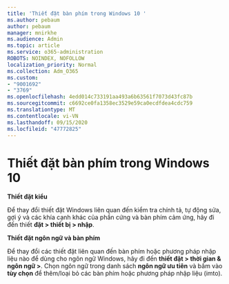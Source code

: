 ```yaml
---
title: 'Thiết đặt bàn phím trong Windows 10 '
ms.author: pebaum
author: pebaum
manager: mnirkhe
ms.audience: Admin
ms.topic: article
ms.service: o365-administration
ROBOTS: NOINDEX, NOFOLLOW
localization_priority: Normal
ms.collection: Adm_O365
ms.custom:
- "9001692"
- "3769"
ms.openlocfilehash: 4edd014c733191aa493a6b63561f7073d43fc87b
ms.sourcegitcommit: c6692ce0fa1358ec3529e59ca0ecdfdea4cdc759
ms.translationtype: MT
ms.contentlocale: vi-VN
ms.lasthandoff: 09/15/2020
ms.locfileid: "47772825"
---
```

# <a name="keyboard-settings-in-windows-10"></a>Thiết đặt bàn phím trong Windows 10

**Thiết đặt kiểu**

Để thay đổi thiết đặt Windows liên quan đến kiểm tra chính tả, tự động sửa, gợi ý và các khía cạnh khác của phần cứng và bàn phím cảm ứng, hãy đi đến thiết **đặt > thiết bị > nhập**. 

**Thiết đặt ngôn ngữ và bàn phím**

Để thay đổi các thiết đặt liên quan đến bàn phím hoặc phương pháp nhập liệu nào để dùng cho ngôn ngữ Windows, hãy đi đến **thiết đặt > thời gian & ngôn ngữ >**. Chọn ngôn ngữ trong danh sách **ngôn ngữ ưu tiên** và bấm vào **tùy chọn** để thêm/loại bỏ các bàn phím hoặc phương pháp nhập liệu (imto).
